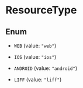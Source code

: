 

# ResourceType

## Enum


* `WEB` (value: `"web"`)

* `IOS` (value: `"ios"`)

* `ANDROID` (value: `"android"`)

* `LIFF` (value: `"liff"`)



